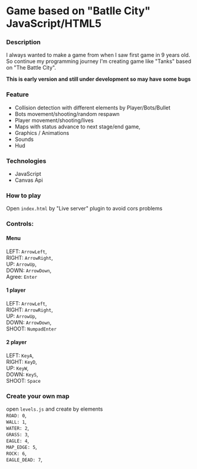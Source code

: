 # Game based on "Batlle City" JavaScript/HTML5

### Description

I always wanted to make a game from when I saw first game in 9 years old. So continue my programming journey I'm creating game like "Tanks" based on "The Battle City".

**This is early version and still under development so may have some bugs**

### Feature

- Collision detection with different elements by Player/Bots/Bullet
- Bots movement/shooting/random respawn
- Player movement/shooting/lives
- Maps with status advance to next stage/end game,
- Graphics / Animations
- Sounds
- Hud

### Technologies

- JavaScript
- Canvas Api

### How to play

Open `index.html` by "Live server" plugin to avoid cors problems

### Controls:

#### Menu

LEFT: `ArrowLeft`,\
RIGHT: `ArrowRight`,\
UP: `ArrowUp`,\
DOWN: `ArrowDown`,\
Agree: `Enter`

#### 1 player

LEFT: `ArrowLeft`,\
RIGHT: `ArrowRight`,\
UP: `ArrowUp`,\
DOWN: `ArrowDown`,\
SHOOT: `NumpadEnter`

#### 2 player

LEFT: `KeyA`,\
RIGHT: `KeyD`,\
UP: `KeyW`,\
DOWN: `KeyS`,\
SHOOT: `Space`

### Create your own map

open `levels.js` and create by elements\
`ROAD: 0`,\
`WALL: 1`,\
`WATER: 2`,\
`GRASS: 3`,\
`EAGLE: 4`,\
`MAP_EDGE: 5`,\
`ROCK: 6`,\
`EAGLE_DEAD: 7`,
